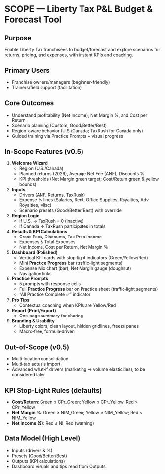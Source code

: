 # SCOPE — Liberty Tax P&L Budget & Forecast Tool

## Purpose

Enable Liberty Tax franchisees to budget/forecast and explore scenarios for returns, pricing, and expenses, with instant KPIs and coaching.

## Primary Users

- Franchise owners/managers (beginner-friendly)
- Trainers/field support (facilitation)

## Core Outcomes

- Understand profitability (Net Income), Net Margin %, and Cost per Return
- Scenario planning (Custom, Good/Better/Best)
- Region-aware behavior (U.S./Canada; TaxRush for Canada only)
- Guided training via Practice Prompts + visual progress

## In-Scope Features (v0.5)

1. **Welcome Wizard**
   - Region (U.S./Canada)
   - Planned returns (2026), Average Net Fee (ANF), Discounts %
   - KPI thresholds (Net Margin green target; Cost/Return green & yellow bounds)
2. **Inputs**
   - Drivers (ANF, Returns, TaxRush)
   - Expense % lines (Salaries, Rent, Office Supplies, Royalties, Adv Royalties, Misc)
   - Scenario presets (Good/Better/Best) with override
3. **Region Logic**
   - If U.S. → TaxRush = 0 (inactive)
   - If Canada → TaxRush participates in totals
4. **Results & KPI Calculations**
   - Gross Fees, Discounts, Tax Prep Income
   - Expenses & Total Expenses
   - Net Income, Cost per Return, Net Margin %
5. **Dashboard (Polished)**
   - Vertical KPI cards with stop‑light indicators (Green/Yellow/Red)
   - Mini **Practice Progress** bar (traffic‑light segments)
   - Expense Mix chart (bar), Net Margin gauge (doughnut)
   - Navigation links
6. **Practice Prompts**
   - 5 prompts with response cells
   - Full **Practice Progress** bar on Practice sheet (traffic‑light segments)
   - “All Practice Complete ✅” indicator
7. **Pro Tips**
   - Contextual coaching when KPIs are Yellow/Red
8. **Report (Print/Export)**
   - One‑page summary for sharing
9. **Branding & Usability**
   - Liberty colors, clean layout, hidden gridlines, freeze panes
   - Macro‑free, formula‑driven

## Out-of-Scope (v0.5)

- Multi‑location consolidation
- Multi‑tab actuals import
- Advanced what‑if drivers (marketing → volume elasticities), to be considered later

## KPI Stop‑Light Rules (defaults)

- **Cost/Return**: Green ≤ CPr_Green; Yellow ≤ CPr_Yellow; Red > CPr_Yellow
- **Net Margin %**: Green ≥ NIM_Green; Yellow ≥ NIM_Yellow; Red < NIM_Yellow
- **Net Income ($)**: Red ≤ NI_Red (warning)

## Data Model (High Level)

- Inputs (drivers & %)
- Presets (Good/Better/Best)
- Outputs (KPI calculations)
- Dashboard visuals and tips read from Outputs
